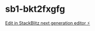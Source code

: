 # sb1-bkt2fxgfg

[Edit in StackBlitz next generation editor ⚡️](https://stackblitz.com/~/github.com/enduredevelopment/sb1-bkt2fxgfg)